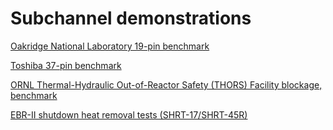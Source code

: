 # Subchannel demonstrations

[Oakridge National Laboratory 19-pin benchmark](ornl_19_pin/ornl_19_pin.md)

[Toshiba 37-pin benchmark](toshiba_37_pin/toshiba_37_pin.md)

[ORNL Thermal-Hydraulic Out-of-Reactor Safety (THORS) Facility blockage, benchmark](thors/thors.md)

[EBR-II shutdown heat removal tests (SHRT-17/SHRT-45R)](EBR-II/EBR-II.md)
